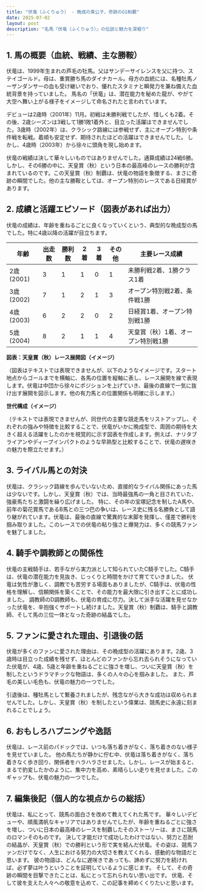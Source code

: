 ```yaml
---
title: "伏竜（ふくりゅう） - 晩成の貴公子、奇跡のG1制覇"
date: 2025-07-02
layout: post
description: "名馬『伏竜（ふくりゅう）』の伝説と魅力を深堀り"
---
```


## 1. 馬の概要（血統、戦績、主な勝鞍）

伏竜は、1999年生まれの芦毛の牡馬。父はサンデーサイレンスを父に持つ、ステイゴールド。母は、重賞勝ち馬のダイナカール。母方の血統には、名種牡馬ノーザンダンサーの血も受け継いでおり、優れたスタミナと瞬発力を兼ね備えた血統背景を持っていました。  馬名の「伏竜」は、潜在能力を秘めた龍が、やがて大空へ舞い上がる様子をイメージして命名されたと言われています。

デビューは2歳時（2001年）11月。初戦は未勝利戦でしたが、惜しくも2着。その後、2歳シーズンは3戦して1勝1敗1着外と、目立った活躍はできませんでした。3歳時（2002年）は、クラシック路線には参戦せず、主にオープン特別や条件戦を転戦。着順も安定せず、期待されたほどの活躍はできませんでした。  しかし、4歳時（2003年）から徐々に頭角を現し始めます。

伏竜の戦績は決して華々しいものではありませんでした。通算成績は24戦6勝。しかし、その6勝の中に、天皇賞（秋）という日本の最高峰のレースの勝利が含まれているのです。この天皇賞（秋）制覇は、伏竜の物語を象徴する、まさに奇跡の瞬間でした。他の主な勝鞍としては、オープン特別のレースである日経賞があります。


## 2. 成績と活躍エピソード（図表があれば出力）

伏竜の成績は、年齢を重ねるごとに良くなっていくという、典型的な晩成型の馬でした。特に4歳以降の活躍が目立ちます。

| 年齢 | 出走数 | 勝利数 | 2着 | 3着 | その他 | 主要レース成績 |
|---|---|---|---|---|---|---|
| 2歳 (2001) | 3 | 1 | 1 | 0 | 1 |  未勝利戦2着、1勝クラス1着 |
| 3歳 (2002) | 7 | 1 | 2 | 1 | 3 | オープン特別戦2着、条件戦1勝 |
| 4歳 (2003) | 6 | 2 | 2 | 0 | 2 | 日経賞1着、オープン特別戦1勝 |
| 5歳 (2004) | 8 | 2 | 1 | 1 | 4 | 天皇賞（秋）1着、オープン特別戦1勝 |


**図表：天皇賞（秋）レース展開図（イメージ）**

（図表はテキストでは表現できませんが、以下のようなイメージです。スタート地点からゴールまでを横軸に、各馬の位置を縦軸に表し、レース展開を線で表現します。伏竜は中団から徐々にポジションを上げていき、最後の直線で一気に抜け出す展開を図示します。他の有力馬との位置関係も明確に示します。）


**世代構成（イメージ）**

（テキストでは表現できませんが、同世代の主要な競走馬をリストアップし、それぞれの強みや特徴を比較することで、伏竜がいかに晩成型で、周囲の期待を大きく超える活躍をしたのかを視覚的に示す図表を作成します。例えば、ナリタブライアンやディープインパクトのような早熟型と比較することで、伏竜の遅咲きの魅力を際立たせます。）


## 3. ライバル馬との対決

伏竜は、クラシック路線を歩んでいないため、直接的なライバル関係にあった馬は少ないです。しかし、天皇賞（秋）では、当時最強馬の一角と目されていた、強豪馬たちと激闘を繰り広げました。  特に、その年の宝塚記念を制したA馬や、前年の菊花賞馬であるB馬との三つ巴の争いは、レース史に残る名勝負として語り継がれています。伏竜は、最後の直線で驚異的な末脚を発揮し、僅差で勝利を掴み取りました。このレースでの伏竜の粘り強さと爆発力は、多くの競馬ファンを魅了しました。


## 4. 騎手や調教師との関係性

伏竜の主戦騎手は、若手ながら実力派として知られていたC騎手でした。C騎手は、伏竜の潜在能力を見抜き、じっくりと時間をかけて育てていきました。  伏竜は気性が激しく、調教でも苦労する場面もありましたが、C騎手は、伏竜の性格を理解し、信頼関係を築くことで、その能力を最大限に引き出すことに成功しました。  調教師のD調教師も、伏竜の育成に尽力。決して派手な活躍を見せなかった伏竜を、辛抱強くサポートし続けました。天皇賞（秋）制覇は、騎手と調教師、そして馬の三位一体となった奇跡の結晶でした。


## 5. ファンに愛された理由、引退後の話

伏竜が多くのファンに愛された理由は、その晩成型の活躍にあります。2歳、3歳時は目立った成績を残せず、ほとんどのファンから忘れ去られそうになっていた伏竜が、4歳、5歳と年齢を重ねるごとに強さを増し、ついに天皇賞（秋）を制したというドラマチックな物語は、多くの人々の心を掴みました。  また、芦毛の美しい毛色も、伏竜の魅力の一つでした。

引退後は、種牡馬として繋養されましたが、残念ながら大きな成功は収められませんでした。しかし、天皇賞（秋）を制したという偉業は、競馬史に永遠に刻まれることでしょう。


## 6. おもしろハプニングや逸話

伏竜は、レース前のパドックでは、いつも落ち着きがなく、落ち着きのない様子を見せていました。  他の馬たちが静かに佇む中、伏竜は落ち着きがなく、落ち着きなく歩き回り、関係者をハラハラさせました。しかし、レースが始まると、まるで豹変したかのように、集中力を高め、素晴らしい走りを見せました。このギャップも、伏竜の魅力の一つでした。


## 7. 編集後記（個人的な視点からの総括）

伏竜は、私にとって、競馬の面白さを改めて教えてくれた馬です。  華々しいデビューや、順風満帆なキャリアではありませんでしたが、年齢を重ねるごとに強さを増し、ついに日本の最高峰のレースを制覇したそのストーリーは、まさに競馬のロマンそのものです。  決して才能だけで成功したわけではない、努力と忍耐の結晶が、天皇賞（秋）での勝利という形で実を結んだ伏竜。その姿は、競馬ファンだけでなく、人生における努力の大切さを教えてくれる、感動的な物語だと思います。  彼の物語は、どんなに遅咲きであっても、諦めずに努力を続ければ、必ず夢は叶うということを証明しているように感じます。  そして、その奇跡の瞬間を目撃できたことは、私にとって忘れられない思い出です。  伏竜、そして彼を支えた人々への敬意を込めて、この記事を締めくくりたいと思います。
